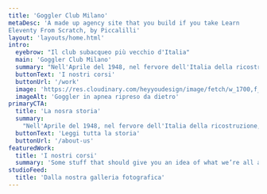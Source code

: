 ```yaml
---
title: 'Goggler Club Milano'
metaDesc: 'A made up agency site that you build if you take Learn
Eleventy From Scratch, by Piccalilli'
layout: 'layouts/home.html'
intro:
  eyebrow: "Il club subacqueo più vecchio d'Italia"
  main: 'Goggler Club Milano'
  summary: "Nell'Aprile del 1948, nel fervore dell'Italia della ricostruzione, a Milano in casa di Gianni Roghi, eclettico ed intraprendente giornalista..."
  buttonText: 'I nostri corsi'
  buttonUrl: '/work'
  image: 'https://res.cloudinary.com/heyyoudesign/image/fetch/w_1700,f_auto,q_auto,ar_16:9,c_fill_pad,g_auto,b_auto/https://res.cloudinary.com/heyyoudesign/image/upload/v1614729269/gallery/goggler-apnea-retro.webp'
  imageAlt: 'Goggler in apnea ripreso da dietro'
primaryCTA:
  title: 'La nosra storia'
  summary:
    "Nell'Aprile del 1948, nel fervore dell'Italia della ricostruzione, a Milano in casa di Gianni Roghi, eclettico ed intraprendente giornalista..."
  buttonText: 'Leggi tutta la storia'
  buttonUrl: '/about-us'
featuredWork:
  title: 'I nostri corsi'
  summary: 'Some stuff that should give you an idea of what we’re all about.'
studioFeed:
  title: 'Dalla nostra galleria fotografica'
---
```

